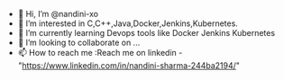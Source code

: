 - 👋 Hi, I’m @nandini-xo
- 👀 I’m interested in C,C++,Java,Docker,Jenkins,Kubernetes.
- 🌱 I’m currently learning Devops tools like Docker Jenkins Kubernetes
- 💞️ I’m looking to collaborate on ...
- 📫 How to reach me :Reach me on linkedin -"https://www.linkedin.com/in/nandini-sharma-244ba2194/"

<!---
nandini-xo/nandini-xo is a ✨ special ✨ repository because its `README.md` (this file) appears on your GitHub profile.
You can click the Preview link to take a look at your changes.
--->
